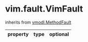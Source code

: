 vim.fault.VimFault
==================
inherits from [vmodl.MethodFault](docs/vmodl.MethodFault.md)

| property | type | optional |
|:---------|:-----|:---------|
